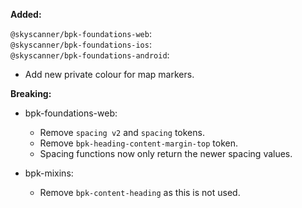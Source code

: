 **Added:**

`@skyscanner/bpk-foundations-web`: </br>
`@skyscanner/bpk-foundations-ios`: </br>
`@skyscanner/bpk-foundations-android`: </br>
- Add new private colour for map markers.

**Breaking:**

- bpk-foundations-web:
  - Remove `spacing v2` and `spacing` tokens.
  - Remove `bpk-heading-content-margin-top` token. 
  - Spacing functions now only return the newer spacing values.

- bpk-mixins:
  - Remove `bpk-content-heading` as this is not used.
